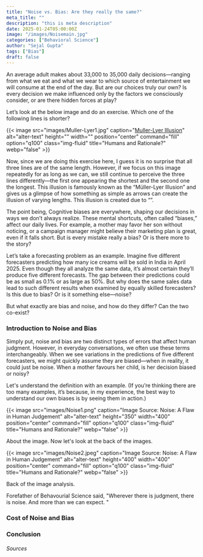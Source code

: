 ```yaml
---
title: "Noise vs. Bias: Are they really the same?"
meta_title: ""
description: "this is meta description"
date: 2025-01-24T05:00:00Z
image: "/images/Noisemain.jpg"
categories: ["Behavioral Science"]
author: "Sejal Gupta"
tags: ["Bias"]
draft: false
---
```


An average adult makes about 33,000 to 35,000 daily decisions—ranging from what we eat and what we wear to which source of entertainment we will consume at the end of the day. But are our choices truly our own? Is every decision we make influenced only by the factors we consciously consider, or are there hidden forces at play?

Let’s look at the below image and do an exercise. Which one of the following lines is shorter? 

{{< image src="images/Muller-Lyer1.jpg" caption="[Muller-Lyer Illusion](https://www.verywellmind.com/how-the-muller-lyer-illusion-works-4111110)" alt="alter-text" height="" width="" position="center" command="fill" option="q100" class="img-fluid" title="Humans and Rationale?"  webp="false" >}}

Now, since we are doing this exercise here, I guess it is no surprise that all three lines are of the same length. However, if we focus on this image repeatedly for as long as we can, we still continue to perceive the three lines differently—the first one appearing the shortest and the second one the longest. This illusion is famously known as the “Müller-Lyer Illusion” and gives us a glimpse of how something as simple as arrows can create the illusion of varying lengths. This illusion is created due to “”. 

The point being, Cognitive biases are everywhere, shaping our decisions in ways we don’t always realize. These mental shortcuts, often called “biases,” affect our daily lives. For example, a mother may favor her son without noticing, or a campaign manager might believe their marketing plan is great, even if it falls short. But is every mistake really a bias? Or is there more to the story? 

Let’s take a forecasting problem as an example. Imagine five different forecasters predicting how many ice creams will be sold in India in April 2025. Even though they all analyze the same data, it’s almost certain they’ll produce five different forecasts. The gap between their predictions could be as small as 0.1% or as large as 50%. But why does the same sales data lead to such different results when examined by equally skilled forecasters? Is this due to bias? Or is it something else—noise?

But what exactly are bias and noise, and how do they differ? Can the two co-exist?

### Introduction to Noise and Bias

Simply put, noise and bias are two distinct types of errors that affect human judgment. However, in everyday conversations, we often use these terms interchangeably. When we see variations in the predictions of five different forecasters, we might quickly assume they are biased—when in reality, it could just be noise. When a mother favours her child, is her decision biased or noisy? 

Let's understand the definition with an example. (If you’re thinking there are too many examples, it’s because, in my experience, the best way to understand our own biases is by seeing them in action.)

{{< image src="images/Noise1.png" caption="Image Source: Noise: A Flaw in Human Judgement" alt="alter-text" height="350" width="400" position="center" command="fill" option="q100" class="img-fluid" title="Humans and Rationale?"  webp="false" >}}

About the image. Now let's look at the back of the images. 

{{< image src="images/Noise2.jpeg" caption="Image Source: Noise: A Flaw in Human Judgement" alt="alter-text" height="400" width="400" position="center" command="fill" option="q100" class="img-fluid" title="Humans and Rationale?"  webp="false" >}}

Back of the image analysis. 

Forefather of Behavourial Science said, "Wherever there is judgment, there is noise. And more than we can expect. " 

### Cost of Noise and Bias


### Conclusion 


###### Sources 

